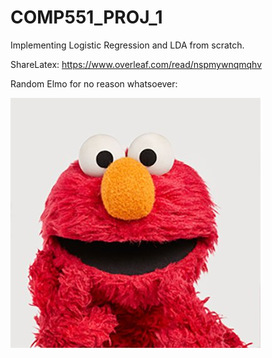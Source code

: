 # COMP551_PROJ_1
Implementing Logistic Regression and LDA from scratch. 

ShareLatex: 
https://www.overleaf.com/read/nspmywnqmqhv

Random Elmo for no reason whatsoever: 


![](img/ELMO.jpg) 
